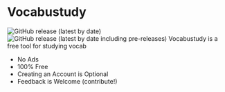 # Vocabustudy
![GitHub release (latest by date)](https://img.shields.io/github/v/release/grimsteel/vocabustudy?label=latest%20version)
![GitHub release (latest by date including pre-releases)](https://img.shields.io/github/v/release/grimsteel/vocabustudy?include_prereleases&label=latest%20nightly)
Vocabustudy is a free tool for studying vocab
- No Ads
- 100% Free
- Creating an Account is Optional
- Feedback is Welcome (contribute!)